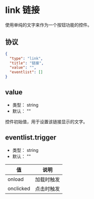 # link 链接
使用单纯的文字来作为一个按钮功能的控件。

## 协议

```json
{
  "type": "link",
  "title": "链接",
  "value": "",
  "eventlist": []
}
```

## value
+ 类型： string
+ 默认： ""

控件初始值，用于设置该链接显示的文字。


## eventlist.trigger
+ 类型： string
+ 默认： ""



| 值 | 说明 |
| ---- | ---- |
| onload | 加载时触发 |
| onclicked | 点击时触发 |
